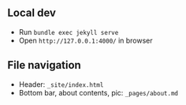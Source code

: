 ## Local dev
- Run `bundle exec jekyll serve`
- Open `http://127.0.0.1:4000/` in browser

## File navigation
- Header: `_site/index.html`
- Bottom bar, about contents, pic: `_pages/about.md`